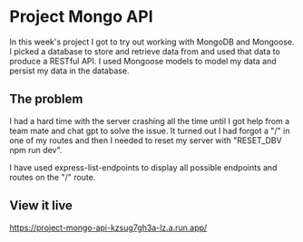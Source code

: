 # Project Mongo API

In this week's project I got to try out working with MongoDB and Mongoose. I picked a database to store and retrieve data from and used that data to produce a RESTful API. 
I used Mongoose models to model my data and persist my data in the database. 

## The problem

I had a hard time with the server crashing all the time until I got help from a team mate and chat gpt to solve the issue. It turned out I had forgot a "/" in one of my routes and then I needed to reset my server with "RESET_DBV npm run dev". 

I have used express-list-endpoints to display all possible endpoints and routes on the "/" route. 

## View it live

https://project-mongo-api-kzsug7gh3a-lz.a.run.app/